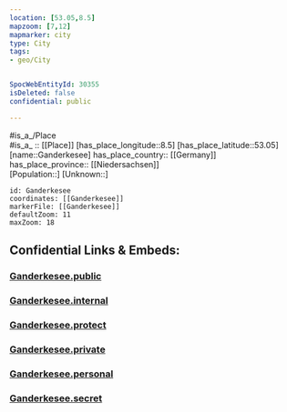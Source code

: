 ```yaml
---
location: [53.05,8.5] 
mapzoom: [7,12] 
mapmarker: city 
type: City
tags:
- geo/City


SpocWebEntityId: 30355
isDeleted: false
confidential: public

---
```

#is_a_/Place  
#is_a_ :: [[Place]] 
[has_place_longitude::8.5] 
[has_place_latitude::53.05] 
[name::Ganderkesee] 
has_place_country:: [[Germany]]  
has_place_province:: [[Niedersachsen]]  
[Population::] 
[Unknown::] 


```leaflet
id: Ganderkesee
coordinates: [[Ganderkesee]] 
markerFile: [[Ganderkesee]] 
defaultZoom: 11 
maxZoom: 18
```


## Confidential Links & Embeds: 

### [Ganderkesee.public](/_public/\Earth\Continent\Europe\Europe~Central\Germany\Germany~West\Niedersachsen\counties~Niedersachsen\Oldenburg~Nieders\cities~OldenburgGanderkesee.public.md) 

### [Ganderkesee.internal](/_internal/\Earth\Continent\Europe\Europe~Central\Germany\Germany~West\Niedersachsen\counties~Niedersachsen\Oldenburg~Nieders\cities~OldenburgGanderkesee.internal.md) 

### [Ganderkesee.protect](/_protect/\Earth\Continent\Europe\Europe~Central\Germany\Germany~West\Niedersachsen\counties~Niedersachsen\Oldenburg~Nieders\cities~OldenburgGanderkesee.protect.md) 

### [Ganderkesee.private](/_private/\Earth\Continent\Europe\Europe~Central\Germany\Germany~West\Niedersachsen\counties~Niedersachsen\Oldenburg~Nieders\cities~OldenburgGanderkesee.private.md) 

### [Ganderkesee.personal](/_personal/\Earth\Continent\Europe\Europe~Central\Germany\Germany~West\Niedersachsen\counties~Niedersachsen\Oldenburg~Nieders\cities~OldenburgGanderkesee.personal.md) 

### [Ganderkesee.secret](/_secret/\Earth\Continent\Europe\Europe~Central\Germany\Germany~West\Niedersachsen\counties~Niedersachsen\Oldenburg~Nieders\cities~OldenburgGanderkesee.secret.md)

